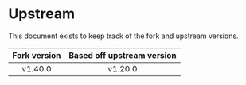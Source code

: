 # Upstream

This document exists to keep track of the fork and upstream versions.

| Fork version | Based off upstream version |
|:------------:|:--------------------------:|
| v1.40.0 | v1.20.0 |